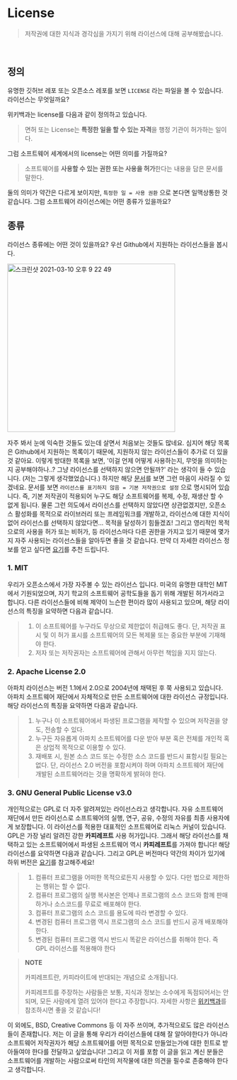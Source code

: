 # License

> 저작권에 대한 지식과 경각심을 가지기 위해 라이선스에 대해 공부해봤습니다.

<br/>



## 정의

유명한 깃허브 레포 또는 오픈소스 레포를 보면 `LICENSE` 라는 파일을 볼 수 있습니다. 라이선스는 무엇일까요?

위키백과는 license를 다음과 같이 정의하고 있습니다.

> 면허 또는 License는 **특정한 일을 할 수 있는 자격**을 행정 기관이 허가하는 일이다.

그럼 소프트웨어 세계에서의 license는 어떤 의미를 가질까요?

> 소프트웨어를 **사용할 수 있는 권한 또는 사용을 허가**한다는 내용을 담은 문서를 말한다.

둘의 의미가 약간은 다르게 보이지만, `특정한 일 = 사용 권환` 으로 본다면 일맥상통한 것 같습니다. 그럼 소프트웨어 라이선스에는 어떤 종류가 있을까요?



## 종류

라이선스 종류에는 어떤 것이 있을까요? 우선 Github에서 지원하는 라이선스들을 봅시다.

<img width="379" alt="스크린샷 2021-03-10 오후 9 22 49" src="https://user-images.githubusercontent.com/73573732/110628790-ca371200-81e6-11eb-97ed-2889168afc16.png">

자주 봐서 눈에 익숙한 것들도 있는데 살면서 처음보는 것들도 많네요. 심지어 해당 목록은 Github에서 지원하는 목록이기 때문에, 지원하지 않는 라이선스들이 추가로 더 있을 것 같아요. 이렇게 방대한 목록을 보면, '이걸 언제 어떻게 사용하는지, 무엇을 의미하는지 공부해야하나..? 그냥 라이선스를 선택하지 않으면 안될까?' 라는 생각이 들 수 있습니다. (저는 그렇게 생각했었습니다.) 하지만 해당 [문서](https://choosealicense.com/no-permission/)를 보면 그런 마음이 사라질 수 있겠네요. 문서를 보면  `라이선스를 표기하지 않음 = 기본 저작권으로 설정` 으로 명시되어 있습니다. 즉, 기본 저작권이 적용되어 누구도 해당 소프트웨어를 복제, 수정, 재생산 할 수 없게 됩니다. 물론 그런 의도에서 라이선스를 선택하지 않았다면 상관없겠지만, 오픈소스 활성화를 목적으로 라이브러리 또는 프레임워크를 개발하고, 라이선스에 대한 지식이 없어 라이선스를 선택하지 않았다면... 목적을 달성하기 힘들겠죠! 그리고 영리적인 목적으로의 사용을 허가 또는 비허가, 등 라이선스마다 다른 권한을 가지고 있기 때문에 몇가지 자주 사용되는 라이선스들을 알아두면 좋을 것 같습니다. 만약 더 자세한 라이선스 정보를 얻고 싶다면 [요기](https://olis.or.kr/license/compareGuide.do)를 추천 드립니다.

### 1. MIT

우리가 오픈소스에서 가장 자주볼 수 있는 라이선스 입니다. 미국의 유명한 대학인 MIT에서 기원되었으며, 자기 학교의 소프트웨어 공학도들을 돕기 위해 개발된 허가서라고 합니다. 다른 라이선스들에 비해 제약이 느슨한 편이라 많이 사용되고 있으며, 해당 라이선스의 특징을 요약하면 다음과 같습니다.

> 1. 이 소프트웨어를 누구라도 무상으로 제한없이 취급해도 좋다. 단, 저작권 표시 및 이 허가 표시를 소프트웨어의 모든 복제물 또는 중요한 부분에 기재해야 한다.
> 2. 저자 또는 저작권자는 소프트웨어에 관해서 아무런 책임을 지지 않는다.

### 2. Apache License 2.0

아파치 라이선스는 버전 1.1에서 2.0으로 2004년에 채택된 후 쭉 사용되고 있습니다. 아파치 소프트웨어 재단에서 자체적으로 만든 소프트웨어에 대한 라이선스 규정입니다. 해당 라이선스의 특징을 요약하면 다음과 같습니다.

> 1. 누구나 이 소프트웨어에서 파생된 프로그램을 제작할 수 있으며 저작권을 양도, 전송할 수 있다.
> 2. 누구든 자유롭게 아파치 소프트웨어를 다운 받아 부분 혹은 전체를 개인적 혹은 상업적 목적으로 이용할 수 있다.
> 3. 재배포 시, 원본 소스 코드 또는 수정한 소스 코드를 반드시 표함시킬 필요는 없다. 단, 라이선스 2.0 버전을 포함시켜야 하며 아파치 소프트웨어 재단에 개발된 소프트웨어라는 것을 명확하게 밝혀야 한다.

### 3. GNU General Public License v3.0

개인적으로는 GPL로 더 자주 알려져있는 라이선스라고 생각합니다. 자유 소프트웨어 재단에서 만든 라이선스로 소프트웨어의 실행, 연구, 공유, 수정의 자유를 최종 사용자에게 보장합니다. 이 라이선스를 적용한 대표적인 소프트웨어로 리눅스 커널이 있습니다. GPL은 가장 널리 알려진 강한 **카피레프트** 사용 허가입니다. 그래서 해당 라이선스를 채택하고 있는 소프트웨어에서 파생된 소프트웨어 역시 **카피레프트**를 가져야 합니다! 해당 라이선스를 요약하면 다음과 같습니다. 그리고 GPL은 버전마다 약간의 차이가 있기에 하위 버전은 [요기](https://ko.wikipedia.org/wiki/GNU_일반_공중_사용_허가서)를 참고해주세요!

> 1. 컴퓨터 프로그램을 어떠한 목적으로든지 사용할 수 있다. 다만 법으로 제한하는 행위는 할 수 없다.
> 2. 컴퓨터 프로그램의 실행 복사본은 언제나 프로그램의 소스 코드와 함께 판매하거나 소스코드를 무료로 배포해야 한다.
> 3. 컴퓨터 프로그램의 소스 코드를 용도에 따라 변경할 수 있다.
> 4. 변경된 컴퓨터 프로그램 역시 프로그램의 소스 코드를 반드시 공개 배포해야 한다.
> 5. 변경된 컴퓨터 프로그램 역시 반드시 똑같은 라이선스를 취해야 한다. 즉 GPL 라이선스를 적용해야 한다

> **NOTE**
>
> 카피레프트란, 카피라이트에 반대되는 개념으로 소개됩니다.
>
> 카피레프트를 주장하는 사람들은 보통, 지식과 정보는 소수에게 독점되어서는 안되며, 모든 사람에게 열려 있어야 한다고 주장합니다. 자세한 사항은 [위키백과](https://ko.wikipedia.org/wiki/카피레프트)를 참조하시면 좋을 것 같습니다!

이 외에도, BSD, Creative Commons 등 이 자주  쓰이며, 추가적으로도 많은 라이선스들이 존재합니다. 저는 이 글을 통해 우리가 라이선스들에 대해 잘 알아야한다가 아니라 소프트웨어 저작권자가 해당 소프트웨어를 어떤 목적으로 만들었는가에 대한 힌트로 받아들여야 한다를 전달하고 싶었습니다! 그리고 이 저를 포함 이 글을 읽고 계신 분들은 소프트웨어를 개발하는 사람으로써 타인의 저작물에 대한 의견을 필수로 존중해야 한다고 생각합니다.